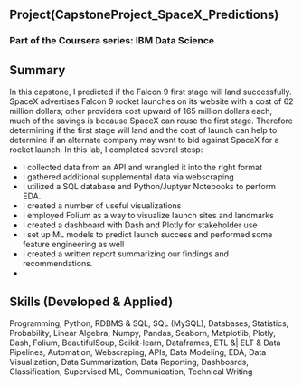 ## Project(CapstoneProject_SpaceX_Predictions)
### Part of the Coursera series: IBM Data Science
    
## Summary
In this capstone, I predicted if the Falcon 9 first stage will land successfully. SpaceX advertises Falcon 9 rocket launches on its website with a cost of 62 million dollars; other providers cost upward of 165 million dollars each, much of the savings is because SpaceX can reuse the first stage. Therefore determining if the first stage will land and the cost of launch can help to determine if an alternate company may want to bid against SpaceX for a rocket launch. In this lab, I completed several stesp:
- I collected data from an API and wrangled it into the right format
- I gathered additional supplemental data via webscraping
- I utilized a SQL database and Python/Juptyer Notebooks to perform EDA.
- I created a number of useful visualizations
- I employed Folium as a way to visualize launch sites and landmarks
- I created a dashboard with Dash and Plotly for stakeholder use
- I set up ML models to predict launch success and performed some feature engineering as well
- I created a written report summarizing our findings and recommendations.
-


## Skills (Developed & Applied)
Programming, Python, RDBMS & SQL, SQL (MySQL), Databases, Statistics, Probability, Linear Algebra, Numpy, Pandas, Seaborn, Matplotlib, Plotly, Dash, Folium, BeautifulSoup, Scikit-learn, Dataframes, ETL &| ELT & Data Pipelines, Automation, Webscraping, APIs, Data Modeling, EDA, Data Visualization, Data Summarization, Data Reporting, Dashboards, Classification, Supervised ML, Communication, Technical Writing
    